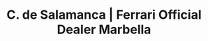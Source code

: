 ---
title: "C. de Salamanca | Ferrari Official Dealer Marbella"
url: /san-pedro-alcantara/c-de-salamanca-ferrari-official-dealer-marbella/
shop: Autohaus
---